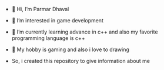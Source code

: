 - 👋 Hi, I’m Parmar Dhaval
- 👀 I’m interested in game development
- 🌱 I’m currently learning advance in c++ and also my favorite programming language is c++
- 🎨 My hobby is gaming and also i love to drawing

- So, i created this repository to give information about me

  
